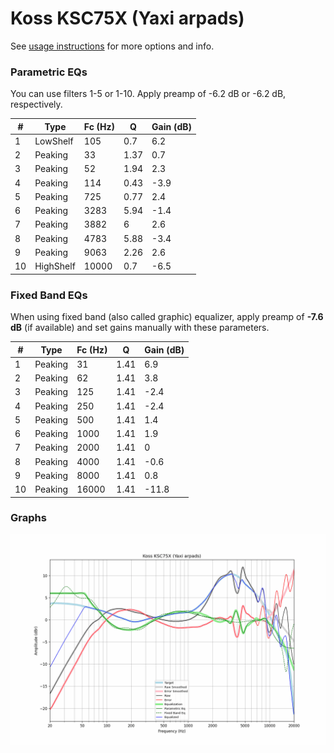 # Koss KSC75X (Yaxi arpads)
See [usage instructions](https://github.com/jaakkopasanen/AutoEq#usage) for more options and info.

### Parametric EQs
You can use filters 1-5 or 1-10. Apply preamp of -6.2 dB or -6.2 dB, respectively.

|   # | Type      |   Fc (Hz) |    Q |   Gain (dB) |
|-----|-----------|-----------|------|-------------|
|   1 | LowShelf  |       105 | 0.7  |         6.2 |
|   2 | Peaking   |        33 | 1.37 |         0.7 |
|   3 | Peaking   |        52 | 1.94 |         2.3 |
|   4 | Peaking   |       114 | 0.43 |        -3.9 |
|   5 | Peaking   |       725 | 0.77 |         2.4 |
|   6 | Peaking   |      3283 | 5.94 |        -1.4 |
|   7 | Peaking   |      3882 | 6    |         2.6 |
|   8 | Peaking   |      4783 | 5.88 |        -3.4 |
|   9 | Peaking   |      9063 | 2.26 |         2.6 |
|  10 | HighShelf |     10000 | 0.7  |        -6.5 |

### Fixed Band EQs
When using fixed band (also called graphic) equalizer, apply preamp of **-7.6 dB** (if available) and set gains manually with these parameters.

|   # | Type    |   Fc (Hz) |    Q |   Gain (dB) |
|-----|---------|-----------|------|-------------|
|   1 | Peaking |        31 | 1.41 |         6.9 |
|   2 | Peaking |        62 | 1.41 |         3.8 |
|   3 | Peaking |       125 | 1.41 |        -2.4 |
|   4 | Peaking |       250 | 1.41 |        -2.4 |
|   5 | Peaking |       500 | 1.41 |         1.4 |
|   6 | Peaking |      1000 | 1.41 |         1.9 |
|   7 | Peaking |      2000 | 1.41 |         0   |
|   8 | Peaking |      4000 | 1.41 |        -0.6 |
|   9 | Peaking |      8000 | 1.41 |         0.8 |
|  10 | Peaking |     16000 | 1.41 |       -11.8 |

### Graphs
![](./Koss%20KSC75X%20(Yaxi%20arpads).png)
